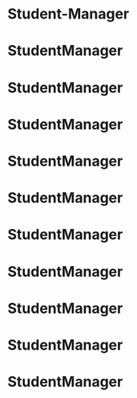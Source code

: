 # Student-Manager
# StudentManager
# StudentManager
# StudentManager
# StudentManager
# StudentManager
# StudentManager
# StudentManager
# StudentManager
# StudentManager
# StudentManager
